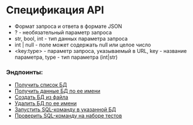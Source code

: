 # Спецификация API

- Формат запроса и ответа в формате JSON
- ? - необязательный параметр запроса
- str, bool, int - тип данных параметра запроса
- int | null - поле может содержать null или целое число
- \<key:type> - параметр запроса, указываемый в URL, key - название параметра, type - тип параметра (int|str)

### Эндпоинты:
- [Получить список БД](status_all.md)
- [Получить данные БД по ее имени](status.md)
- [Создать БД из файла](create.md)
- [Удалить БД по ее имени](delete.md)
- [Запустить SQL-команду в указанной БД](debug.md)
- [Проверить SQL-команду на наборе тестов](testing.md)
